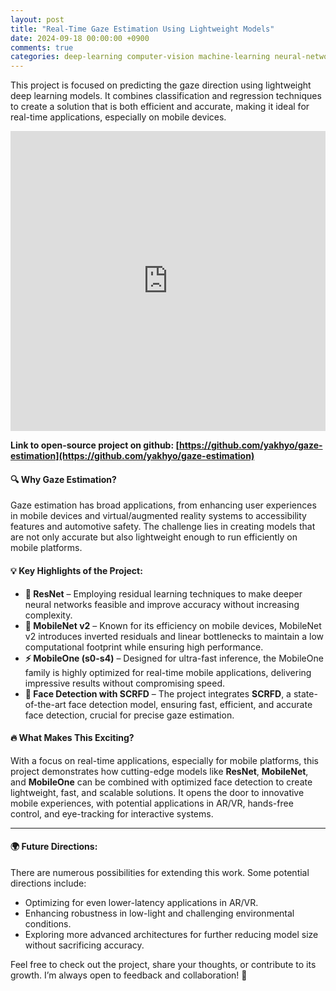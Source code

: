 ```yaml
---
layout: post
title: "Real-Time Gaze Estimation Using Lightweight Models"
date: 2024-09-18 00:00:00 +0900
comments: true
categories: deep-learning computer-vision machine-learning neural-networks gaze-estimation
---
```


This project is focused on predicting the gaze direction using lightweight deep learning models. It combines classification and regression techniques to create a solution that is both efficient and accurate, making it ideal for real-time applications, especially on mobile devices.

<iframe width="100%" height="480" src="https://www.youtube.com/embed/q-uxquFdPB8?si=hrtMjo17zfI4-SPq" title="YouTube video player" frameborder="0" allow="accelerometer; autoplay; clipboard-write; encrypted-media; gyroscope; picture-in-picture; web-share" referrerpolicy="strict-origin-when-cross-origin" allowfullscreen></iframe>

**Link to open-source project on github: [https://github.com/yakhyo/gaze-estimation](https://github.com/yakhyo/gaze-estimation)**

#### 🔍 **Why Gaze Estimation?**

Gaze estimation has broad applications, from enhancing user experiences in mobile devices and virtual/augmented reality systems to accessibility features and automotive safety. The challenge lies in creating models that are not only accurate but also lightweight enough to run efficiently on mobile platforms.

#### 💡 **Key Highlights of the Project:**

- **💪 ResNet** – Employing residual learning techniques to make deeper neural networks feasible and improve accuracy without increasing complexity.
- **📱 MobileNet v2** – Known for its efficiency on mobile devices, MobileNet v2 introduces inverted residuals and linear bottlenecks to maintain a low computational footprint while ensuring high performance.
- **⚡️ MobileOne (s0-s4)** – Designed for ultra-fast inference, the MobileOne family is highly optimized for real-time mobile applications, delivering impressive results without compromising speed.
- **👤 Face Detection with SCRFD** – The project integrates **SCRFD**, a state-of-the-art face detection model, ensuring fast, efficient, and accurate face detection, crucial for precise gaze estimation.

#### 🔥 **What Makes This Exciting?**

With a focus on real-time applications, especially for mobile platforms, this project demonstrates how cutting-edge models like **ResNet**, **MobileNet**, and **MobileOne** can be combined with optimized face detection to create lightweight, fast, and scalable solutions. It opens the door to innovative mobile experiences, with potential applications in AR/VR, hands-free control, and eye-tracking for interactive systems.

---

#### 🌍 **Future Directions:**

There are numerous possibilities for extending this work. Some potential directions include:

- Optimizing for even lower-latency applications in AR/VR.
- Enhancing robustness in low-light and challenging environmental conditions.
- Exploring more advanced architectures for further reducing model size without sacrificing accuracy.

Feel free to check out the project, share your thoughts, or contribute to its growth. I’m always open to feedback and collaboration! 💬
